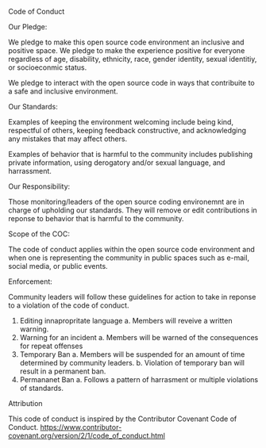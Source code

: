 Code of Conduct

Our Pledge:

We pledge to make this open source code environment an inclusive and positive
space. We pledge to make the experience positive for everyone regardless of 
age, disability, ethnicity, race, gender identity, sexual identitiy, or 
socioeconmic status.

We pledge to interact with the open source code in ways that contribuite to a
safe and inclusive environment.

Our Standards:

Examples of keeping the environment welcoming include being kind, respectful
of others, keeping feedback constructive, and acknowledging any mistakes
that may affect others.

Examples of behavior that is harmful to the community includes publishing
private information, using derogatory and/or sexual language, and
harrassment.

Our Responsibility:

Those monitoring/leaders of the open source coding environemnt are in charge
of upholding our standards. They will remove or edit contributions in reponse
to behavior that is harmful to the community. 

Scope of the COC:

The code of conduct applies within the open source code environment and when
one is representing the community in public spaces such as e-mail, social
media, or public events.

Enforcement:

Community leaders will follow these guidelines for action to take in reponse
to a violation of the code of conduct.

1. Editing innapropritate language
	a. Members will reveive a written warning.
2. Warning for an incident
	a. Members will be warned of the consequences for repeat offenses
3. Temporary Ban
	a. Members will be suspended for an amount of time determined by 
	community leaders.
	b. Violation of temporary ban will result in a permanent ban.
4. Permananet Ban
	a. Follows a pattern of harrasment or multiple violations of standards.

Attribution

This code of conduct is inspired by the Contributor Covenant Code of Conduct.
https://www.contributor-covenant.org/version/2/1/code_of_conduct.html
